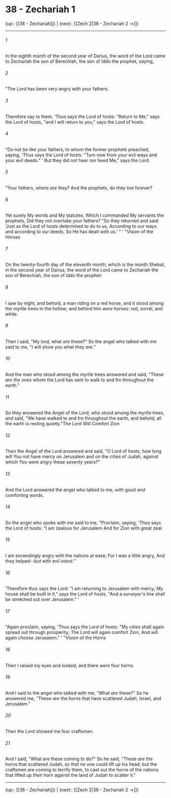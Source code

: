 # 38 - Zechariah 1

(up:: [[38 - Zechariah]]) | (next:: [[Zech 2|38 - Zechariah 2 →]])

***


###### 1 
In the eighth month of the second year of Darius, the word of the Lord came to Zechariah the son of Berechiah, the son of Iddo the prophet, saying, 

###### 2 
"The Lord has been very angry with your fathers. 

###### 3 
Therefore say to them, 'Thus says the Lord of hosts: "Return to Me," says the Lord of hosts, "and I will return to you," says the Lord of hosts. 

###### 4 
"Do not be like your fathers, to whom the former prophets preached, saying, 'Thus says the Lord of hosts: "Turn now from your evil ways and your evil deeds." ' But they did not hear nor heed Me," says the Lord. 

###### 5 
"Your fathers, where _are_ they? And the prophets, do they live forever? 

###### 6 
Yet surely My words and My statutes, Which I commanded My servants the prophets, Did they not overtake your fathers? "So they returned and said: 'Just as the Lord of hosts determined to do to us, According to our ways and according to our deeds, So He has dealt with us.' " ' "Vision of the Horses 

###### 7 
On the twenty-fourth day of the eleventh month, which is the month Shebat, in the second year of Darius, the word of the Lord came to Zechariah the son of Berechiah, the son of Iddo the prophet: 

###### 8 
I saw by night, and behold, a man riding on a red horse, and it stood among the myrtle trees in the hollow; and behind him _were_ horses: red, sorrel, and white. 

###### 9 
Then I said, "My lord, what _are_ these?" So the angel who talked with me said to me, "I will show you what they _are._" 

###### 10 
And the man who stood among the myrtle trees answered and said, "These _are the ones_ whom the Lord has sent to walk to and fro throughout the earth." 

###### 11 
So they answered the Angel of the Lord, who stood among the myrtle trees, and said, "We have walked to and fro throughout the earth, and behold, all the earth is resting quietly."The Lord Will Comfort Zion 

###### 12 
Then the Angel of the Lord answered and said, "O Lord of hosts, how long will You not have mercy on Jerusalem and on the cities of Judah, against which You were angry these seventy years?" 

###### 13 
And the Lord answered the angel who talked to me, _with_ good _and_ comforting words. 

###### 14 
So the angel who spoke with me said to me, "Proclaim, saying, 'Thus says the Lord of hosts: "I am zealous for Jerusalem And for Zion with great zeal. 

###### 15 
I am exceedingly angry with the nations at ease; For I was a little angry, And they helped--_but_ with evil _intent._" 

###### 16 
'Therefore thus says the Lord: "I am returning to Jerusalem with mercy; My house shall be built in it," says the Lord of hosts, "And a _surveyor's_ line shall be stretched out over Jerusalem." ' 

###### 17 
"Again proclaim, saying, 'Thus says the Lord of hosts: "My cities shall again spread out through prosperity; The Lord will again comfort Zion, And will again choose Jerusalem." ' "Vision of the Horns 

###### 18 
Then I raised my eyes and looked, and there _were_ four horns. 

###### 19 
And I said to the angel who talked with me, "What _are_ these?" So he answered me, "These _are_ the horns that have scattered Judah, Israel, and Jerusalem." 

###### 20 
Then the Lord showed me four craftsmen. 

###### 21 
And I said, "What are these coming to do?" So he said, "These _are_ the horns that scattered Judah, so that no one could lift up his head; but the craftsmen are coming to terrify them, to cast out the horns of the nations that lifted up _their_ horn against the land of Judah to scatter it."

***

(up:: [[38 - Zechariah]]) | (next:: [[Zech 2|38 - Zechariah 2 →]])
